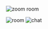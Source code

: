 ![zoom room](https://github.com/user-attachments/assets/17f4f7d9-a3d1-4940-aa7d-470f9c4dd4eb)

![room](https://github.com/user-attachments/assets/29b95e0c-610d-4a3f-a705-a1f35b74598f)
![chat](https://github.com/user-attachments/assets/96593b7b-a100-4749-a2d3-ad1f60d3633a)
